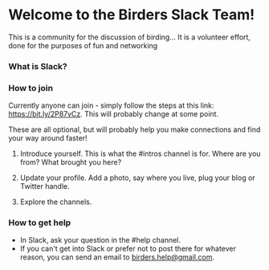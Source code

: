 # Welcome to the Birders Slack Team!

This is a community for the discussion of birding... It is a volunteer effort, done for the purposes of fun and networking


### What is Slack?

### How to join

Currently anyone can join - simply follow the steps at this link: https://bit.ly/2P87vCz. This will probably change at some point.

These are all optional, but will probably help you make connections and find your way around faster!

1. Introduce yourself. This is what the #intros channel is for. Where are you from? What brought you here?

1. Update your profile. Add a photo, say where you live, plug your blog or Twitter handle.

1. Explore the channels.


### How to get help

- In Slack, ask your question in the #help channel.
- If you can't get into Slack or prefer not to post there for whatever reason, you can send an email to birders.help@gmail.com.
